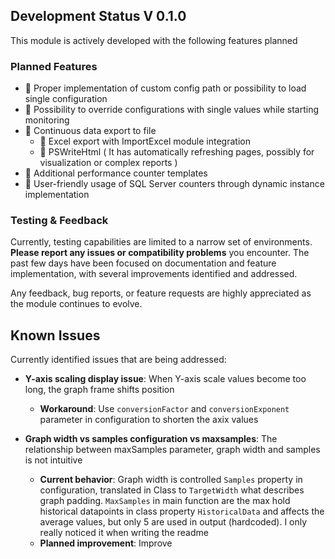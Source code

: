 ## Development Status V 0.1.0

This module is actively developed with the following features planned

### Planned Features

- 🔄 Proper implementation of custom config path or possibility to load single configuration
- 🔄 Possibility to override configurations with single values while starting monitoring
- 🔄 Continuous data export to file
  - 🔄 Excel export with ImportExcel module integration
  - 🔄 PSWriteHtml ( It has automatically refreshing pages, possibly for visualization or complex reports )
- 🔄 Additional performance counter templates
- 🔄 User-friendly usage of SQL Server counters through dynamic instance implementation

### Testing & Feedback

Currently, testing capabilities are limited to a narrow set of environments. **Please report any issues or compatibility problems** you encounter. The past few days have been focused on documentation and feature implementation, with several improvements identified and addressed.

Any feedback, bug reports, or feature requests are highly appreciated as the module continues to evolve.

## Known Issues

Currently identified issues that are being addressed:

- **Y-axis scaling display issue**: When Y-axis scale values become too long, the graph frame shifts position
  - **Workaround**: Use `conversionFactor` and `conversionExponent` parameter in configuration to shorten the axix values

- **Graph width vs samples configuration vs maxsamples**: The relationship between maxSamples parameter, graph width and samples is not intuitive
  - **Current behavior**: Graph width is controlled `Samples` property in configuration, translated in Class to `TargetWidth`  what describes graph padding. `MaxSamples` in main function are the max hold historical datapoints in class property `HistoricalData` and affects the average values, but only 5 are used in output (hardcoded). I only really noticed it when writing the readme
  - **Planned improvement**: Improve
